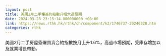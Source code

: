 ```yaml
---
layout: post
title: 美國2月二手樓簽約指數升幅大過預期
date: 2024-03-28 23:15:14.000000000 +08:00
link: https://news.rthk.hk/rthk/ch/component/k2/1746737-20240328.htm
categories: rthk
---
```


美國2月二手房屋簽署買賣合約指數按月上升1.6%，高過市場預期，受庫存增加以及就業增長帶動。

